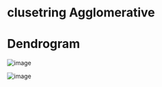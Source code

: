 # clusetring Agglomerative 

# Dendrogram

![image](https://github.com/user-attachments/assets/a16786fe-db71-4c24-be2a-7d9c00fe286b)

![image](https://github.com/user-attachments/assets/c39c0238-14ba-4f96-af52-72c841a84d88)
